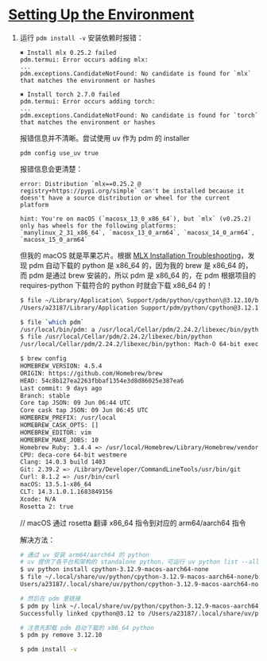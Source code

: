 # [Setting Up the Environment](https://skyzh.github.io/tiny-llm/setup.html)

1. 运行 `pdm install -v` 安装依赖时报错：

    ```
    ✖ Install mlx 0.25.2 failed
    pdm.termui: Error occurs adding mlx:
    ...
    pdm.exceptions.CandidateNotFound: No candidate is found for `mlx` that matches the environment or hashes

    ✖ Install torch 2.7.0 failed
    pdm.termui: Error occurs adding torch:
    ...
    pdm.exceptions.CandidateNotFound: No candidate is found for `torch` that matches the environment or hashes
    ```

    报错信息并不清晰。尝试使用 uv 作为 pdm 的 installer

    ```shell
    pdm config use_uv true
    ```

    报错信息会更清楚：

    ```
    error: Distribution `mlx==0.25.2 @ registry+https://pypi.org/simple` can't be installed because it doesn't have a source distribution or wheel for the current platform

    hint: You're on macOS (`macosx_13_0_x86_64`), but `mlx` (v0.25.2) only has wheels for the following platforms: `manylinux_2_31_x86_64`, `macosx_13_0_arm64`, `macosx_14_0_arm64`, `macosx_15_0_arm64`
    ```

    但我的 macOS 就是苹果芯片。根据 [MLX Installation Troubleshooting](https://ml-explore.github.io/mlx/build/html/install.html#troubleshooting)，发现 pdm 自动下载的 python 是 x86_64 的，因为我的 brew 是 x86_64 的，而 pdm 是通过 brew 安装的，所以 pdm 是 x86_64 的，在 pdm 根据项目的 requires-python 下载符合的 python 时就会下载 x86_64 的！

    ```bash
    $ file ~/Library/Application\ Support/pdm/python/cpython\@3.12.10/bin/python
    /Users/a23187/Library/Application Support/pdm/python/cpython@3.12.10/bin/python: Mach-O 64-bit executable x86_64

    $ file `which pdm`
    /usr/local/bin/pdm: a /usr/local/Cellar/pdm/2.24.2/libexec/bin/python script text executable, ASCII text
    $ file /usr/local/Cellar/pdm/2.24.2/libexec/bin/python
    /usr/local/Cellar/pdm/2.24.2/libexec/bin/python: Mach-O 64-bit executable x86_64

    $ brew config
    HOMEBREW_VERSION: 4.5.4
    ORIGIN: https://github.com/Homebrew/brew
    HEAD: 54c8b127ea2263fbbaf1354e3d8d86025e387ea6
    Last commit: 9 days ago
    Branch: stable
    Core tap JSON: 09 Jun 06:44 UTC
    Core cask tap JSON: 09 Jun 06:45 UTC
    HOMEBREW_PREFIX: /usr/local
    HOMEBREW_CASK_OPTS: []
    HOMEBREW_EDITOR: vim
    HOMEBREW_MAKE_JOBS: 10
    Homebrew Ruby: 3.4.4 => /usr/local/Homebrew/Library/Homebrew/vendor/portable-ruby/3.4.4/bin/ruby
    CPU: deca-core 64-bit westmere
    Clang: 14.0.3 build 1403
    Git: 2.39.2 => /Library/Developer/CommandLineTools/usr/bin/git
    Curl: 8.1.2 => /usr/bin/curl
    macOS: 13.5.1-x86_64
    CLT: 14.3.1.0.1.1683849156
    Xcode: N/A
    Rosetta 2: true
    ```

    // macOS 通过 rosetta 翻译 x86_64 指令到对应的 arm64/aarch64 指令

    解决方法：

    ```bash
    # 通过 uv 安装 arm64/aarch64 的 python
    # uv 提供了各平台和架构的 standalone python，可运行 uv python list --all-platforms --all-arches --all-versions 查看
    $ uv python install cpython-3.12.9-macos-aarch64-none
    $ file ~/.local/share/uv/python/cpython-3.12.9-macos-aarch64-none/bin/python
    Users/a23187/.local/share/uv/python/cpython-3.12.9-macos-aarch64-none/bin/python: Mach-O 64-bit executable arm64

    # 然后在 pdm 里链接
    $ pdm py link ~/.local/share/uv/python/cpython-3.12.9-macos-aarch64-none/bin/python
    Successfully linked cpython@3.12 to /Users/a23187/.local/share/uv/python/cpython-3.12.9-macos-aarch64-none

    # 注意先卸载 pdm 自动下载的 x86_64 python
    $ pdm py remove 3.12.10

    $ pdm install -v
    ```